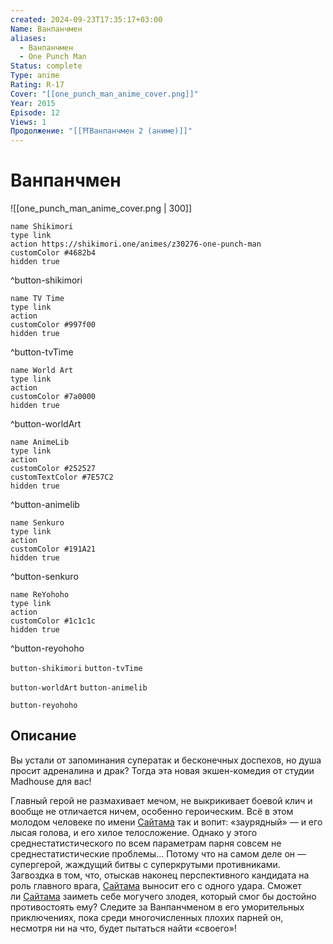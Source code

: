 ```yaml
---
created: 2024-09-23T17:35:17+03:00
Name: Ванпанчмен
aliases:
  - Ванпанчмен
  - One Punch Man
Status: complete
Type: anime
Rating: R-17
Cover: "[[one_punch_man_anime_cover.png]]"
Year: 2015
Episode: 12
Views: 1
Продолжение: "[[⛩️Ванпанчмен 2 (аниме)]]"
---
```


# Ванпанчмен

![[one_punch_man_anime_cover.png | 300]]

```button
name Shikimori
type link
action https://shikimori.one/animes/z30276-one-punch-man
customColor #4682b4
hidden true
```
^button-shikimori

```button
name TV Time
type link
action 
customColor #997f00
hidden true
```
^button-tvTime

```button
name World Art
type link
action 
customColor #7a0000
hidden true
```
^button-worldArt

```button
name AnimeLib
type link
action 
customColor #252527
customTextColor #7E57C2
hidden true
```
^button-animelib

```button
name Senkuro
type link
action 
customColor #191A21
hidden true
```
^button-senkuro

```button
name ReYohoho
type link
action 
customColor #1c1c1c
hidden true
```
^button-reyohoho



`button-shikimori` `button-tvTime`

`button-worldArt` `button-animelib`

`button-reyohoho`

## Описание

Вы устали от запоминания суператак и бесконечных доспехов, но душа просит адреналина и драк? Тогда эта новая экшен-комедия от студии Madhouse для вас!

Главный герой не размахивает мечом, не выкрикивает боевой клич и вообще не отличается ничем, особенно героическим. Всё в этом молодом человеке по имени [Сайтама](https://shikimori.one/characters/73935-saitama) так и вопит: «заурядный» — и его лысая голова, и его хилое телосложение. Однако у этого среднестатистического по всем параметрам парня совсем не среднестатистические проблемы... Потому что на самом деле он — супергерой, жаждущий битвы с суперкрутыми противниками. Загвоздка в том, что, отыскав наконец перспективного кандидата на роль главного врага, [Сайтама](https://shikimori.one/characters/73935-saitama) выносит его с одного удара. Сможет ли [Сайтама](https://shikimori.one/characters/73935-saitama) заиметь себе могучего злодея, который смог бы достойно противостоять ему? Следите за Ванпанчменом в его уморительных приключениях, пока среди многочисленных плохих парней он, несмотря ни на что, будет пытаться найти «своего»!
